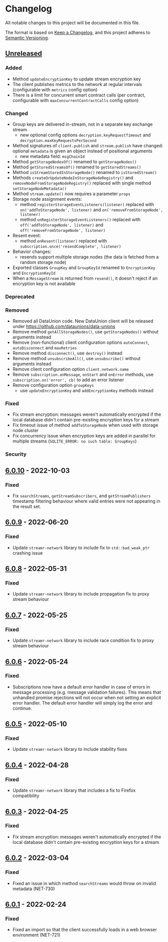 # Changelog
All notable changes to this project will be documented in this file.

The format is based on [Keep a Changelog](https://keepachangelog.com/en/1.0.0/),
and this project adheres to [Semantic Versioning](https://semver.org/spec/v2.0.0.html).

## [Unreleased]

### Added

- Method `updateEncryptionKey` to update stream encryption key
- The client publishes metrics to the network at regular intervals (configurable with `metrics` config option)
- There is a limit for concurrent smart contract calls (per contract, configurable with `maxConcurrentContractCalls` config option)

### Changed

- Group keys are delivered in-stream, not in a separate key exchange stream
  - new optional config options `decryption.keyRequestTimeout` and `decryption.maxKeyRequestsPerSecond`
- Method signatures of `client.publish` and `stream.publish` have changed: optional `metadata` is given an object instead of positional arguments
  - new metadata field: `msgChainId`
- Method `getStorageNodesOf()` renamed to `getStorageNodes()`
- Method `getStoredStreamsOf()` renamed to `getStoredStreams()`
- Method `isStreamStoredInStorageNode()` renamed to `isStoredStream()`
- Methods `createOrUpdateNodeInStorageNodeRegistry()` and `removeNodeFromStorageNodeRegistry()` replaced with single method `setStorageNodeMetadata()`
- Method `stream.update()` now requires a parameter `props`
- Storage node assignment events:
  - method `registerStorageEventListeners(listener)` replaced with `on('addToStorageNode', listener)` and `on('removeFromStorageNode', listener)`
  - method `unRegisterStorageEventListeners()` replaced with `off('addToStorageNode', listener)` and `off('removeFromStorageNode', listener)`
- Resent event:
  - method `onResent(listener)` replaced with `subscription.once('resendComplete', listener)`
- Behavior changes:
  - resends support multiple storage nodes (the data is fetched from a random storage node)
- Exported classes `GroupKey` and `GroupKeyId` renamed to `EncryptionKey` and `EncryptionKeyId`
- When a `MessageStream` is returned from `resend()`, it doesn't reject if an encryption key is not available

### Deprecated

### Removed

- Removed all DataUnion code. New DataUnion client will be released under https://github.com/dataunions/data-unions
- Remove method `getAllStorageNodes()`, use `getStorageNodes()` without arguments instead
- Remove (non-functional) client configuration options `autoConnect`, `autoDisconnect` and `maxRetries`
- Remove method `disconnect()`, use `destroy()` instead
- Remove method `unsubscribeAll()`, use `unsubscribe()` without arguments instead
- Remove client configuration option `client.network.name`
- Remove `subscription.onMessage`, `onStart` and `onError` methods, use `subscription.on('error', cb)` to add an error listener
- Remove configuration option `groupKeys`
  - use `updateEncryptionKey` and `addEncryptionKey` methods instead

### Fixed

- Fix stream encryption: messages weren't automatically encrypted if the local database didn't contain pre-existing encryption keys for a stream
- Fix timeout issue of method `addToStorageNode` when used with storage node cluster
- Fix concurrency issue when encryption keys are added in parallel for multiple streams (`SQLITE_ERROR: no such table: GroupKeys`)

### Security


## [6.0.10] - 2022-10-03

### Fixed

- Fix `searchStreams`, `getStreamSubscribers`, and `getStreamPublishers` timestamp filtering behaviour where valid
  entries were not appearing in the result set.

## [6.0.9] - 2022-06-20

### Fixed

- Update `streamr-network` library to include fix to `std::bad_weak_ptr` crashing issue

## [6.0.8] - 2022-05-31

### Fixed

- Update `streamr-network` library to include propagation fix to proxy stream behaviour

## [6.0.7] - 2022-05-25

### Fixed

- Update `streamr-network` library to include race condition fix to proxy stream behaviour

## [6.0.6] - 2022-05-24

### Fixed

- Subscriptions now have a default error handler in case of errors in message processing (e.g. message validation failures).
  This means that unhandled promise rejections will not occur when not setting an explicit error handler. The default error
  handler will simply log the error and continue.

## [6.0.5] - 2022-05-10

### Fixed

- Update `streamr-network` library to include stability fixes

## [6.0.4] - 2022-04-28

### Fixed
- Update `streamr-network` library that includes a fix to Firefox compatibility

## [6.0.3] - 2022-04-25

### Fixed
- Fix stream encryption: messages weren't automatically encrypted if the local database didn't contain pre-existing encryption keys for a stream

## [6.0.2] - 2022-03-04

### Fixed
- Fixed an issue in which method `searchStreams` would throw on invalid metadata (NET-730)

## [6.0.1] - 2022-02-24

### Fixed
- Fixed an import so that the client successfully loads in a web browser environment (NET-721)

[Unreleased]: https://github.com/streamr-dev/network-monorepo/compare/client/v6.0.10...HEAD
[6.0.10]: https://github.com/streamr-dev/network-monorepo/compare/client/v6.0.9...client/v6.0.10
[6.0.9]: https://github.com/streamr-dev/network-monorepo/compare/client/v6.0.8...client/v6.0.9
[6.0.8]: https://github.com/streamr-dev/network-monorepo/compare/client/v6.0.7...client/v6.0.8
[6.0.7]: https://github.com/streamr-dev/network-monorepo/compare/client/v6.0.6...client/v6.0.7
[6.0.6]: https://github.com/streamr-dev/network-monorepo/compare/client/v6.0.5...client/v6.0.6
[6.0.5]: https://github.com/streamr-dev/network-monorepo/compare/client/v6.0.4...client/v6.0.5
[6.0.4]: https://github.com/streamr-dev/network-monorepo/compare/client/v6.0.3...client/v6.0.4
[6.0.3]: https://github.com/streamr-dev/network-monorepo/compare/client/v6.0.2...client/v6.0.3
[6.0.2]: https://github.com/streamr-dev/network-monorepo/compare/client/v6.0.1...client/v6.0.2
[6.0.1]: https://github.com/streamr-dev/network-monorepo/compare/client/v6.0.0...client/v6.0.1
